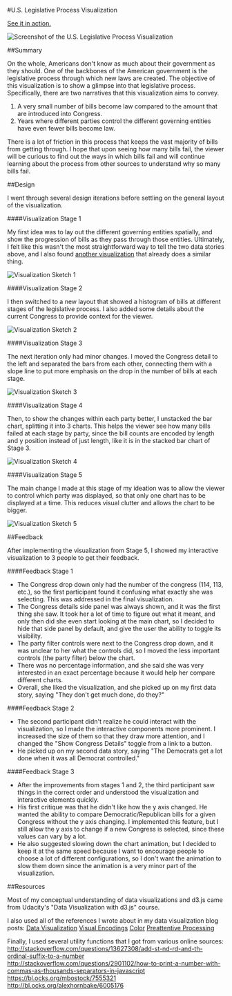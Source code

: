 #U.S. Legislative Process Visualization

[See it in action.](http://www.datajourneyman.com/d3/bills-in-congress/)

![Screenshot of the U.S. Legislative Process Visualization](/d3/bills-in-congress/img/viz-final.png)

##Summary

On the whole, Americans don't know as much about their government as they should. One of the backbones of the American government is the legislative process through which new laws are created. The objective of this visualization is to show a glimpse into that legislative process. Specifically, there are two narratives that this visualization aims to convey.

1. A very small number of bills become law compared to the amount that are introduced into Congress. 
2. Years where different parties control the different governing entities have even fewer bills become law.

There is a lot of friction in this process that keeps the vast majority of bills from getting through. I hope that upon seeing how many bills fail, the viewer will be curious to find out the ways in which bills fail and will continue learning about the process from other sources to understand why so many bills fail.

##Design

I went through several design iterations before settling on the general layout of the visualization. 

####Visualization Stage 1

My first idea was to lay out the different governing entities spatially, and show the progression of bills as they pass through those entities. Ultimately, I felt like this wasn't the most straightforward way to tell the two data stories above, and I also found [another visualization](http://legex.org/process/index.html) that already does a similar thing.

![Visualization Sketch 1](/d3/bills-in-congress/img/viz-stage-1.png)

####Visualization Stage 2

I then switched to a new layout that showed a histogram of bills at different stages of the legislative process. I also added some details about the current Congress to provide context for the viewer.

![Visualization Sketch 2](/d3/bills-in-congress/img/viz-stage-2.png)

####Visualization Stage 3

The next iteration only had minor changes. I moved the Congress detail to the left and separated the bars from each other, connecting them with a slope line to put more emphasis on the drop in the number of bills at each stage.

![Visualization Sketch 3](/d3/bills-in-congress/img/viz-stage-3.png)

####Visualization Stage 4

Then, to show the changes within each party better, I unstacked the bar chart, splitting it into 3 charts. This helps the viewer see how many bills failed at each stage by party, since the bill counts are encoded by length and y position instead of just length, like it is in the stacked bar chart of Stage 3.

![Visualization Sketch 4](/d3/bills-in-congress/img/viz-stage-4.png)

####Visualization Stage 5

The main change I made at this stage of my ideation was to allow the viewer to control which party was displayed, so that only one chart has to be displayed at a time. This reduces visual clutter and allows the chart to be bigger.

![Visualization Sketch 5](/d3/bills-in-congress/img/viz-stage-5.png)

##Feedback

After implementing the visualization from Stage 5, I showed my interactive visualization to 3 people to get their feedback.

####Feedback Stage 1

- The Congress drop down only had the number of the congress (114, 113, etc.), so the first participant found it confusing what exactly she was selecting. This was addressed in the final visualization.
- The Congress details side panel was always shown, and it was the first thing she saw. It took her a lot of time to figure out what it meant, and only then did she even start looking at the main chart, so I decided to hide that side panel by default, and give the user the ability to toggle its visibility.
- The party filter controls were next to the Congress drop down, and it was unclear to her what the controls did, so I moved the less important controls (the party filter) below the chart.
- There was no percentage information, and she said she was very interested in an exact percentage because it would help her compare different charts.
- Overall, she liked the visualization, and she picked up on my first data story, saying "They don't get much done, do they?"

####Feedback Stage 2

- The second participant didn't realize he could interact with the visualization, so I made the interactive components more prominent. I increased the size of them so that they draw more attention, and I changed the "Show Congress Details" toggle from a link to a button.
- He picked up on my second data story, saying "The Democrats get a lot done when it was all Democrat controlled."

####Feedback Stage 3

- After the improvements from stages 1 and 2, the third participant saw things in the correct order and understood the visualization and interactive elements quickly.
- His first critique was that he didn't like how the y axis changed. He wanted the ability to compare Democratic/Republican bills for a given Congress without the y axis changing. I implemented this feature, but I still allow the y axis to change if a new Congress is selected, since these values can vary by a lot.
- He also suggested slowing down the chart animation, but I decided to keep it at the same speed because I want to encourage people to choose a lot of different configurations, so I don't want the animation to slow them down since the animation is a very minor part of the visualization.

##Resources

Most of my conceptual understanding of data visualizations and d3.js came from Udacity's "Data Visualization with d3.js" course.

I also used all of the references I wrote about in my data visualization blog posts:
[Data Visualization](http://www.datajourneyman.com/2016/02/29/data-visualization.html)
[Visual Encodings](http://www.datajourneyman.com/2016/03/07/visual-encodings.html)
[Color](http://www.datajourneyman.com/2016/03/14/color.html)
[Preattentive Processing](http://www.datajourneyman.com/2016/03/21/preattentive-processing.html)

Finally, I used several utility functions that I got from various online sources:
http://stackoverflow.com/questions/13627308/add-st-nd-rd-and-th-ordinal-suffix-to-a-number
http://stackoverflow.com/questions/2901102/how-to-print-a-number-with-commas-as-thousands-separators-in-javascript
https://bl.ocks.org/mbostock/7555321
http://bl.ocks.org/alexhornbake/6005176
